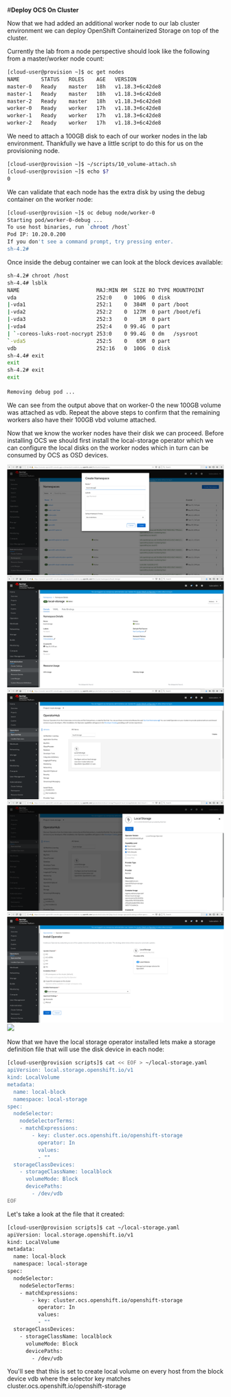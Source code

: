#**Deploy OCS On Cluster**

Now that we had added an additional worker node to our lab cluster environment we can deploy OpenShift Containerized Storage on top of the cluster.

Currently the lab from a node perspective should look like the following from a master/worker node count:

~~~bash
[cloud-user@provision ~]$ oc get nodes
NAME       STATUS   ROLES    AGE   VERSION
master-0   Ready    master   18h   v1.18.3+6c42de8
master-1   Ready    master   18h   v1.18.3+6c42de8
master-2   Ready    master   18h   v1.18.3+6c42de8
worker-0   Ready    worker   17h   v1.18.3+6c42de8
worker-1   Ready    worker   17h   v1.18.3+6c42de8
worker-2   Ready    worker   17h   v1.18.3+6c42de8
~~~

We need to attach a 100GB disk to each of our worker nodes in the lab environment.  Thankfully we have a little script to do this for us on the provisioning node.

~~~bash
[cloud-user@provision ~]$ ~/scripts/10_volume-attach.sh 
[cloud-user@provision ~]$ echo $?
0
~~~

We can validate that each node has the extra disk by using the debug container on the worker node:

~~~bash
[cloud-user@provision ~]$ oc debug node/worker-0
Starting pod/worker-0-debug ...
To use host binaries, run `chroot /host`
Pod IP: 10.20.0.200
If you don't see a command prompt, try pressing enter.
sh-4.2# 
~~~

Once inside the debug container we can look at the block devices available:

~~~bash
sh-4.2# chroot /host
sh-4.4# lsblk
NAME                         MAJ:MIN RM  SIZE RO TYPE MOUNTPOINT
vda                          252:0    0  100G  0 disk 
|-vda1                       252:1    0  384M  0 part /boot
|-vda2                       252:2    0  127M  0 part /boot/efi
|-vda3                       252:3    0    1M  0 part 
|-vda4                       252:4    0 99.4G  0 part 
| `-coreos-luks-root-nocrypt 253:0    0 99.4G  0 dm   /sysroot
`-vda5                       252:5    0   65M  0 part 
vdb                          252:16   0  100G  0 disk 
sh-4.4# exit
exit
sh-4.2# exit
exit

Removing debug pod ...
~~~

We can see from the output above that on worker-0 the new 100GB volume was attached as vdb.  Repeat the above steps to confirm that the remaining workers also have their 100GB vbd volume attached.

Now that we know the worker nodes have their disk we can proceed.  Before installing OCS we should first install the local-storage operator which we can configure the local disks on the worker nodes which in turn can be consumed by OCS as OSD devices.

<img src="img/create-local-storage-namespace.png"/>

<img src="img/show-local-storage-namespace.png"/>

<img src="img/select-local-storage-operator.png"/>

<img src="img/install-local-storage-operator.png"/>

<img src="img/install-choices-local-storage-operator.png"/>

<img src="img/status-local-storage-operator.png"/>

Now that we have the local storage operator installed lets make a storage definition file that will use the disk device in each node:

~~~bash
[cloud-user@provision scripts]$ cat << EOF > ~/local-storage.yaml
apiVersion: local.storage.openshift.io/v1
kind: LocalVolume
metadata:
  name: local-block
  namespace: local-storage
spec:
  nodeSelector:
    nodeSelectorTerms:
    - matchExpressions:
        - key: cluster.ocs.openshift.io/openshift-storage
          operator: In
          values:
          - ""
  storageClassDevices:
    - storageClassName: localblock
      volumeMode: Block
      devicePaths:
        - /dev/vdb
EOF
~~~

Let's take a look at the file that it created:

~~~bash
[cloud-user@provision scripts]$ cat ~/local-storage.yaml
apiVersion: local.storage.openshift.io/v1
kind: LocalVolume
metadata:
  name: local-block
  namespace: local-storage
spec:
  nodeSelector:
    nodeSelectorTerms:
    - matchExpressions:
        - key: cluster.ocs.openshift.io/openshift-storage
          operator: In
          values:
          - ""
  storageClassDevices:
    - storageClassName: localblock
      volumeMode: Block
      devicePaths:
        - /dev/vdb
~~~

You'll see that this is set to create local volume on every host from the block device vdb where the selector key matches cluster.ocs.openshift.io/openshift-storage
